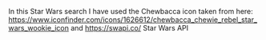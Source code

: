 In this Star Wars search I have used the Chewbacca icon taken from here: https://www.iconfinder.com/icons/1626612/chewbacca_chewie_rebel_star_wars_wookie_icon and https://swapi.co/ Star Wars API